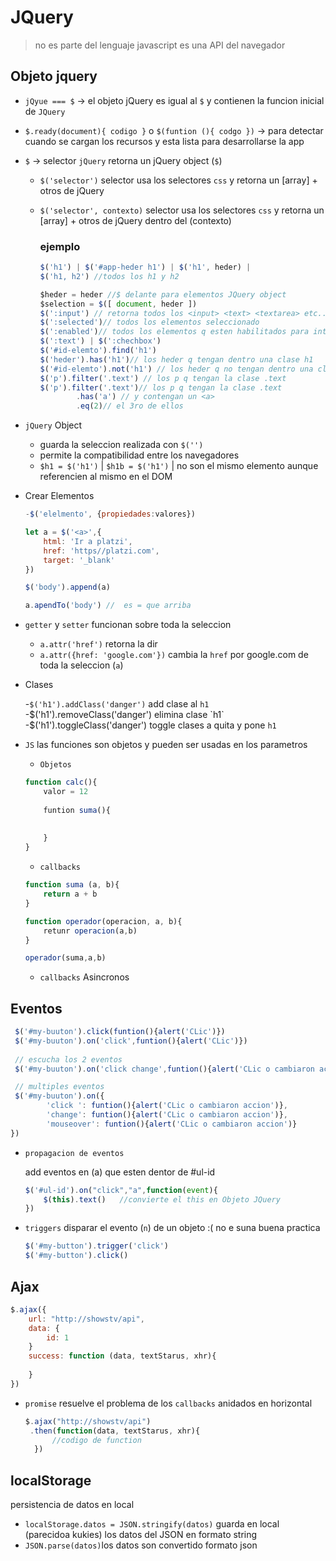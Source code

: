 
# JQuery 

>no es parte del lenguaje javascript es una API del navegador

## Objeto jquery

* `jQyue === $` -> el objeto jQuery es igual al `$` y contienen la funcion inicial de `JQuery`

* `$.ready(document){ codigo }`  o  `$(funtion (){ codgo })` -> para detectar cuando se cargan los recursos y esta lista para desarrollarse la app

* `$` -> selector `jQuery` retorna un jQuery object (`$`)

	- `$('selector')` selector usa los selectores `css` y retorna un [array] + otros de jQuery
	- `$('selector', contexto)` selector usa los selectores `css` y retorna un [array] + otros de jQuery dentro del (contexto)
	
		### ejemplo
		```javascript
		$('h1') | $('#app-heder h1') | $('h1', heder) | 
		$('h1, h2') //todos los h1 y h2
		
		$heder = heder //$ delante para elementos JQuery object
		$selection = $([ document, heder ])
		$(':input') // retorna todos los <input> <text> <textarea> etc...
		$(':selected')// todos los elementos seleccionado
		$(':enabled')// todos los elementos q esten habilitados para introducir text o otra accion
		$(':text') | $(':chechbox')
		$('#id-elemto').find('h1')
		$('heder').has('h1')// los heder q tengan dentro una clase h1
		$('#id-elemto').not('h1') // los heder q no tengan dentro una clase h1
		$('p').filter('.text') // los p q tengan la clase .text
		$('p').filter('.text')// los p q tengan la clase .text
				.has('a') // y contengan un <a>
				.eq(2)// el 3ro de ellos
		```
	
* `jQuery` Object
	
	- guarda la seleccion realizada con `$('')`
	- permite la compatibilidad entre los navegadores
	- `$h1 = $('h1')` |  `$h1b = $('h1')` | no son el mismo elemento aunque referencien al mismo en el DOM
	
* Crear Elementos
	
	```javascript
	-$('elelmento', {propiedades:valores}) 
	
	let a = $('<a>',{
		html: 'Ir a platzi',
		href: 'https//platzi.com',
		target: '_blank'		
	})
	
	$('body').append(a)
	
	a.apendTo('body') //  es = que arriba
	```
	
* `getter` y `setter` funcionan sobre toda la seleccion
	
	- `a.attr('href')` retorna la dir
	- `a.attr({href: 'google.com'})` cambia la `href` por google.com de toda la seleccion (`a`)
	
* Clases
	
	-`$('h1').addClass('danger')` add clase al `h1`
	-$('h1').removeClass('danger') elimina clase `h1`
	-$('h1').toggleClass('danger') toggle clases a quita y pone `h1`
	
* `JS` las funciones son objetos y pueden ser usadas en los parametros
	
	- `Objetos`
	```javascript 
	function calc(){
		valor = 12
		
		funtion suma(){
			
			
		}
	}
	```
	
	- `callbacks`
	```javascript
	function suma (a, b){
		return a + b
	}
	
	function operador(operacion, a, b){
		retunr operacion(a,b)
	}
	
	operador(suma,a,b)
	```
	- `callbacks` Asincronos 

## Eventos

```javascript
 $('#my-buuton').click(funtion(){alert('CLic')})
 $('#my-buuton').on('click',funtion(){alert('CLic')})
 
 // escucha los 2 eventos
 $('#my-buuton').on('click change',funtion(){alert('CLic o cambiaron accion')})

 // multiples eventos
 $('#my-buuton').on({ 
		'click ': funtion(){alert('CLic o cambiaron accion')},
		'change': funtion(){alert('CLic o cambiaron accion')},
		'mouseover': funtion(){alert('CLic o cambiaron accion')}
}) 
```

- `propagacion de eventos`

	add eventos en (a) que esten dentor de #ul-id
	
	```javascript
	$('#ul-id').on("click","a",function(event){ 
		$(this).text()   //convierte el this en Objeto JQuery
	})	
	```
- `triggers` disparar el evento (`n`) de un objeto :(  no e suna buena practica
	```javascript
	$('#my-button').trigger('click')
	$('#my-button').click()
	```

## Ajax

```javascript
$.ajax({
	url: "http://showstv/api",
	data: {
		id: 1
	}
	success: function (data, textStarus, xhr){		
		
	}
})
```

- `promise` resuelve el problema de los `callbacks` anidados en horizontal

  ```javascript
  $.ajax("http://showstv/api")
   .then(function(data, textStarus, xhr){
  		//codigo de function
  	})
  ```

## localStorage

persistencia de datos en local

- `localStorage.datos = JSON.stringify(datos)` guarda en local (parecidoa  kukies) los datos del JSON en formato string
- `JSON.parse(datos)`los datos son convertido formato json



























